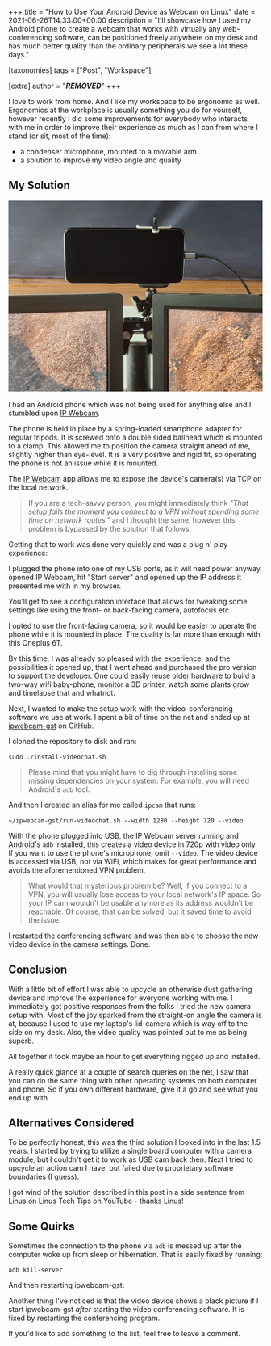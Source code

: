 +++
title = "How to Use Your Android Device as Webcam on Linux"
date = 2021-06-26T14:33:00+00:00
description = "I'll showcase how I used my Android phone to create a webcam that works with virtually any web-conferencing software, can be positioned freely anywhere on my desk and has much better quality than the ordinary peripherals we see a lot these days."

[taxonomies]
tags = ["Post", "Workspace"]

[extra]
author = "***REMOVED***"
+++

I love to work from home. And I like my workspace to be ergonomic as well. Ergonomics at the workplace is usually something you do for yourself, however recently I did some improvements for everybody who interacts with me in order to improve their experience as much as I can from where I stand (or sit, most of the time):

- a condenser microphone, mounted to a movable arm
- a solution to improve my video angle and quality

## My Solution

![](mounted-phone-solution.jpg)

I had an Android phone which was not being used for anything else and I stumbled upon [IP Webcam](https://www.appbrain.com/app/com.pas.webcam).

The phone is held in place by a spring-loaded smartphone adapter for regular tripods. It is screwed onto a double sided ballhead which is mounted to a clamp. This allowed me to position the camera straight ahead of me, slightly higher than eye-level. It is a very positive and rigid fit, so operating the phone is not an issue while it is mounted.

The [IP Webcam](https://www.appbrain.com/app/com.pas.webcam) app allows me to expose the device's camera(s) via TCP on the local network.

> If you are a tech-savvy person, you might immediately think _"That setup fails the moment you connect to a VPN without spending some time on network routes."_ and I thought the same, however this problem is bypassed by the solution that follows.

Getting that to work was done very quickly and was a plug n' play experience:

I plugged the phone into one of my USB ports, as it will need power anyway, opened IP Webcam, hit "Start server" and opened up the IP address it presented me with in my browser.

You'll get to see a configuration interface that allows for tweaking some settings like using the front- or back-facing camera, autofocus etc.

I opted to use the front-facing camera, so it would be easier to operate the phone while it is mounted in place. The quality is far more than enough with this Oneplus 6T.

By this time, I was already so pleased with the experience, and the possibilities it opened up, that I went ahead and purchased the pro version to support the developer. One could easily reuse older hardware to build a two-way wifi baby-phone, monitor a 3D printer, watch some plants grow and timelapse that and whatnot.

Next, I wanted to make the setup work with the video-conferencing software we use at work. I spent a bit of time on the net and ended up at [ipwebcam-gst](https://github.com/bluezio/ipwebcam-gst/) on GitHub.

I cloned the repository to disk and ran:

```shell
sudo ./install-videochat.sh
```

> Please mind that you might have to dig through installing some missing dependencies on your system. For example, you will need Android's `adb` tool.

And then I created an alias for me called `ipcam` that runs:

```shell
~/ipwebcam-gst/run-videochat.sh --width 1280 --height 720 --video
```

With the phone plugged into USB, the IP Webcam server running and Android's `adb` installed, this creates a video device in 720p with video only. If you want to use the phone's microphone, omit `--video`. The video device is accessed via USB, not via WiFi, which makes for great performance and avoids the aforementioned VPN problem.

> What would that mysterious problem be? Well, if you connect to a VPN, you will usually lose access to your local network's IP space. So your IP cam wouldn't be usable anymore as its address wouldn't be reachable. Of course, that can be solved, but it saved time to avoid the issue.

I restarted the conferencing software and was then able to choose the new video device in the camera settings. Done.

## Conclusion

With a little bit of effort I was able to upcycle an otherwise dust gathering device and improve the experience for everyone working with me. I immediately got positive responses from the folks I tried the new camera setup with. Most of the joy sparked from the straight-on angle the camera is at, because I used to use my laptop's lid-camera which is way off to the side on my desk. Also, the video quality was pointed out to me as being superb.

All together it took maybe an hour to get everything rigged up and installed.

A really quick glance at a couple of search queries on the net, I saw that you can do the same thing with other operating systems on both computer and phone. So if you own different hardware, give it a go and see what you end up with.

## Alternatives Considered

To be perfectly honest, this was the third solution I looked into in the last 1.5 years. I started by trying to utilize a single board computer with a camera module, but I couldn't get it to work as USB cam back then. Next I tried to upcycle an action cam I have, but failed due to proprietary software boundaries (I guess).

I got wind of the solution described in this post in a side sentence from Linus on Linus Tech Tips on YouTube - thanks Linus!

## Some Quirks

Sometimes the connection to the phone via `adb` is messed up after the computer woke up from sleep or hibernation. That is easily fixed by running:

```shell
adb kill-server
```

And then restarting ipwebcam-gst.

Another thing I've noticed is that the video device shows a black picture if I start ipwebcam-gst _after_ starting the video conferencing software. It is fixed by restarting the conferencing program.

If you'd like to add something to the list, feel free to leave a comment.
